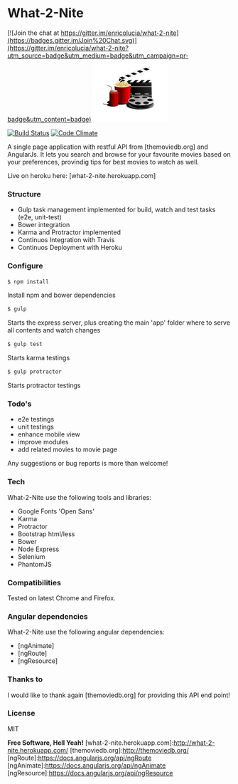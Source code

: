 # What-2-Nite

[![Join the chat at https://gitter.im/enricolucia/what-2-nite](https://badges.gitter.im/Join%20Chat.svg)](https://gitter.im/enricolucia/what-2-nite?utm_source=badge&utm_medium=badge&utm_campaign=pr-badge&utm_content=badge)
![alt tag](logo.jpg)

[![Build Status](https://travis-ci.org/enricolucia/what-2-nite.svg)](https://travis-ci.org/enricolucia/what-2-nite)
[![Code Climate](https://codeclimate.com/github/enricolucia/what-2-nite/badges/gpa.svg)](https://codeclimate.com/github/enricolucia/what-2-nite)

A single page application with restful API from [themoviedb.org] and AngularJs.
It lets you search and browse for your favourite movies based on your preferences, provindig tips for best movies to watch as well.

Live on heroku here: [what-2-nite.herokuapp.com]
### Structure
  - Gulp task management implemented for build, watch and test tasks (e2e, unit-test)
  - Bower integration
  - Karma and Protractor implemented
  - Continuos Integration with Travis
  - Continuos Deployment with Heroku

### Configure
```sh
$ npm install
```
Install npm and bower dependencies
```sh
$ gulp
```
Starts the express server, plus creating the main 'app' folder where to serve all contents and watch changes
```sh
$ gulp test
```
Starts karma testings
```sh
$ gulp protractor
```
Starts protractor testings

### Todo's
 - e2e testings
 - unit testings
 - enhance mobile view
 - improve modules
 - add related movies to movie page

Any suggestions or bug reports is more than welcome!

### Tech

What-2-Nite use the following tools and libraries:

* Google Fonts 'Open Sans'
* Karma
* Protractor
* Bootstrap html/less
* Bower
* Node Express
* Selenium
* PhantomJS

### Compatibilities

Tested on latest Chrome and Firefox.

### Angular dependencies

What-2-Nite use the following angular dependencies:

* [ngAnimate]
* [ngRoute]
* [ngResource]

### Thanks to

I would like to thank again [themoviedb.org] for providing this API end point!

### License

MIT


**Free Software, Hell Yeah!**
[what-2-nite.herokuapp.com]:http://what-2-nite.herokuapp.com/
[themoviedb.org]:http://themoviedb.org/
[ngRoute]:https://docs.angularjs.org/api/ngRoute
[ngAnimate]:https://docs.angularjs.org/api/ngAnimate
[ngResource]:https://docs.angularjs.org/api/ngResource
